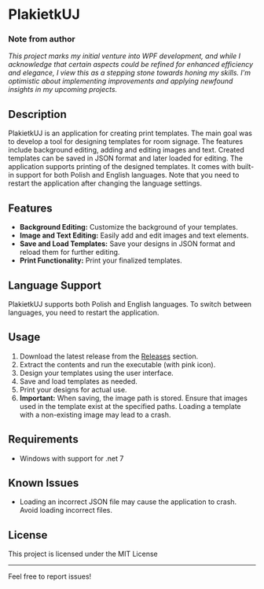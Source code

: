 # PlakietkUJ

### Note from author
*This project marks my initial venture into WPF development, and while I acknowledge that certain aspects could be refined for enhanced efficiency and elegance, I view this as a stepping stone towards honing my skills. I'm optimistic about implementing improvements and applying newfound insights in my upcoming projects.*


## Description
PlakietkUJ is an application for creating print templates. The main goal was to develop a tool for designing templates for room signage. The features include background editing, adding and editing images and text. Created templates can be saved in JSON format and later loaded for editing. The application supports printing of the designed templates. It comes with built-in support for both Polish and English languages. Note that you need to restart the application after changing the language settings.

## Features

- **Background Editing:** Customize the background of your templates.
- **Image and Text Editing:** Easily add and edit images and text elements.
- **Save and Load Templates:** Save your designs in JSON format and reload them for further editing.
- **Print Functionality:** Print your finalized templates.

## Language Support

PlakietkUJ supports both Polish and English languages. To switch between languages, you need to restart the application.

## Usage

1. Download the latest release from the [Releases](https://github.com/ikolton/PlakietkUJ/releases) section.
2. Extract the contents and run the executable (with pink icon).
3. Design your templates using the user interface.
4. Save and load templates as needed.
5. Print your designs for actual use.
6. **Important:** When saving, the image path is stored. Ensure that images used in the template exist at the specified paths. Loading a template with a non-existing image may lead to a crash.

## Requirements

- Windows with support for .net 7

## Known Issues

- Loading an incorrect JSON file may cause the application to crash. Avoid loading incorrect files.

## License

This project is licensed under the MIT License


---

Feel free to report issues!
